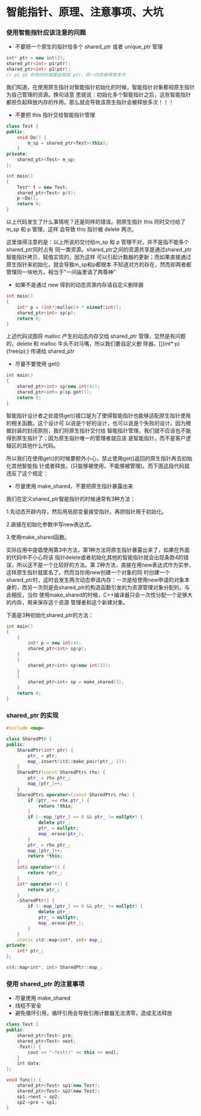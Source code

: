 # 智能指针、原理、注意事项、大坑

### 使用智能指针应该注意的问题

- 不要把一个原生的指针给多个 shared_ptr 或者 unique_ptr 管理

```cpp
int* ptr = new int(2);
shared_ptr<int> p1(ptr);
shared_ptr<int> p2(ptr);
// p1 p2 析构的时候都会释放 ptr，同一内存被释放多次
```

我们知道，在使用原生指针对智能指针初始化的时候，智能指针对象都视原生指针为自己管理的资源。换句话意
思就说：初始化多个智能指针之后，这些智能指针都担负起释放内存的作用。那么就会导致该原生指针会被释放多次！！！

- 不要把 this 指针交给智能指针管理

```cpp
class Test {
public:
    void Do() {
        m_sp = shared_ptr<Test>(this);
    }
private:
    shared_ptr<Test> m_sp;
};

int main()
{
    Test* t = new Test;
    shared_ptr<Test> p(t);
    p->Do();
    return 0;
}
```

以上代码发生了什么事情呢？还是同样的错误。把原生指针 this 同时交付给了 m_sp 和 p 管理，这样
会导致 this 指针被 delete 两次。

这里值得注意的是：以上所说的交付给m_sp 和 p 管理不对，并不是指不能多个shared_ptr同时占有
同一类资源。shared_ptr之间的资源共享是通过shared_ptr智能指针拷贝、赋值实现的，因为这样
可以引起计数器的更新；而如果直接通过原生指针来初始化，就会导致m_sp和p都根本
不知道对方的存在，然而却两者都管理同一块地方。相当于”一间庙里请了两尊神”

- 如果不是通过 new 得到的动态资源内存请自定义删除器

```cpp
int main()
{
    int* p = (int*)malloc(4 * sizeof(int));
    shared_ptr<int> sp(p);
    return 0;
}
```

上述代码试图将 malloc 产生的动态内存交给 shared_ptr 管理，显然是有问题的，delete 和 malloc 牛头不对马嘴，所以我们要自定义删
除器，[](int* p) {free(p);} 传递给 shared_ptr

- 尽量不要使用 get()

```cpp
int main()
{
    shared_ptr<int> sp(new int(4));
    shared_ptr<int> p(sp.get());
    return 0;
}
```

智能指针设计者之处提供get()接口是为了使得智能指针也能够适配原生指针使用的相关函数。这个设计可
以说是个好的设计，也可以说是个失败的设计。因为根据封装的封闭原则，我们将原生指针交付给
智能指针管理，我们就不应该也不能得到原生指针了；因为原生指针唯一的管理者就应该
是智能指针。而不是客户逻辑区的其他什么代码。

所以我们在使用get()的时候要额外小心，禁止使用get()返回的原生指针再去初始化其他智能指
针或者释放。(只能够被使用，不能够被管理)。而下面这段代码就违反了这个规定：

- 尽量使用 make_shared，不要把原生指针暴露出来

我们在定义shared_ptr智能指针的时候通常有3种方法：

1.先动态开辟内存，然后用局部变量接受指针。再把指针用于初始化。

2.直接在初始化参数中写new表达式。

3.使用make_shared函数。

实际应用中提倡使用第3中方法，第1种方法将原生指针暴露出来了，如果在外面的代码中不小心将该
指针delete或者初始化其他的智能指针就会出现条款4的错误，所以这不是一个比较好的方法。第
2种方法，直接在用new表达式作为实参，这样原生指针就匿名了。然而当你用new创建一个对象的同
时创建一个shared_ptr时，这时会发生两次动态申请内存：一次是给使用new申请的对象本
身的，而另一次则是由shared_ptr的构造函数引发的为资源管理对象分配的。与此相反，当你
使用make_shared的时候，C++编译器只会一次性分配一个足够大的内存，用来保存这个资源
管理者和这个新建对象。 

下面是3种初始化shared_ptr的方法：

```cpp
int main()
{
    {
        int* p = new int(4);
        shared_ptr<int> sp(p);
    }
    {
        shared_ptr<int> sp(new int(3));
    }
    {
        shared_ptr<int> sp = make_shared(3);
    }
    return 0;
}
```

### shared_ptr 的实现

```cpp
#include <map>

class SharedPtr {
public:
    SharedPtr(int* ptr) {
        ptr_ = ptr;
        map_.insert(std::make_pair(ptr_, 1));                    
    }
    SharedPtr(const SharedPtr& rhx) {
        ptr_ = rhx.ptr_;
        map_[ptr_]++;                    
    }
    SharedPtr& operator=(const SharedPtr& rhx) {
        if (ptr_ == rhx.ptr_) {
            return *this;                    
        }
        if (--map_[ptr_] <= 0 && ptr_ != nullptr) {
            delete ptr_;
            ptr_ = nullptr;
            map_.erase(ptr_);                                            
        }
        ptr_ = rhx.ptr_;
        map_[ptr_]++;
        return *this;                            
    }
    int& operator*() {
        return *ptr_;
    }
    int* operator->() {
        return ptr_;            
    }
    ~SharedPtr() {
        if (--map_[ptr_] <= 0 && ptr_ != nullptr) {
            delete ptr_;
            ptr_ = nullptr;
            map_.erase(ptr_);                                            
        }
    }
    static std::map<int*, int> map_;
private:
    int* ptr_;        
};

std::map<int*, int> SharedPtr::map_;
```

### 使用 shared_ptr 的注意事项

- 尽量使用 make_shared
- 线程不安全
- 避免循环引用，循环引用会导致引用计数器无法清零，造成无法释放

```cpp
class Test {
public:
    shared_ptr<Test> pre;
    shared_ptr<Test> next;
    ~Test() {
        cout << "~Test()" << this << endl;
    }
    int data;
};

void func() {
    shared_ptr<Test> sp1(new Test);
    shared_ptr<Test> sp2(new Test);
    sp1->next = sp2;
    sp2->pre = sp1;
}
```
